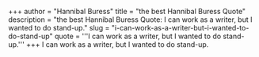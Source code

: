 +++
author = "Hannibal Buress"
title = "the best Hannibal Buress Quote"
description = "the best Hannibal Buress Quote: I can work as a writer, but I wanted to do stand-up."
slug = "i-can-work-as-a-writer-but-i-wanted-to-do-stand-up"
quote = '''I can work as a writer, but I wanted to do stand-up.'''
+++
I can work as a writer, but I wanted to do stand-up.
